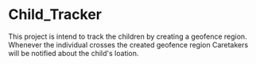 # Child_Tracker
This project is intend to track the children by creating a geofence region. Whenever the individual crosses the created geofence region Caretakers will be notified about the child's loation.
